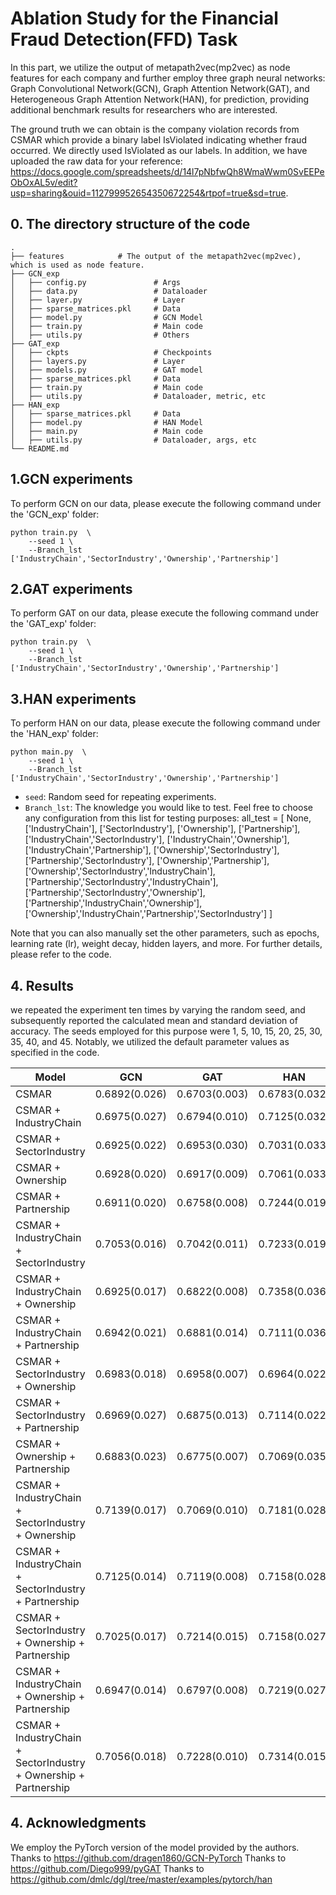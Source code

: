 # Ablation Study for the Financial Fraud Detection(FFD) Task

In this part, we utilize the output of metapath2vec(mp2vec) as node features for each company and further employ three graph neural networks: Graph Convolutional Network(GCN), Graph Attention Network(GAT), and Heterogeneous Graph Attention Network(HAN), for prediction, providing additional benchmark results for researchers who are interested.

The ground truth we can obtain is the company violation records from CSMAR which provide a binary label IsViolated indicating whether fraud occurred. We directly used IsViolated as our labels. In addition, we have uploaded the raw data for your reference: https://docs.google.com/spreadsheets/d/14l7pNbfwQh8WmaWwm0SvEEPeObOxAL5v/edit?usp=sharing&ouid=112799952654350672254&rtpof=true&sd=true.


## 0. The directory structure of the code
```shell
.
├── features            # The output of the metapath2vec(mp2vec), which is used as node feature.
├── GCN_exp                 		
│   ├── config.py               # Args
│   ├── data.py                 # Dataloader
│   ├── layer.py                # Layer
│   ├── sparse_matrices.pkl     # Data
│   ├── model.py                # GCN Model
│   ├── train.py                # Main code
│   ├── utils.py                # Others
├── GAT_exp                 		
│   ├── ckpts              		# Checkpoints
│   ├── layers.py          		# Layer
│   ├── models.py          		# GAT model
│   ├── sparse_matrices.pkl     # Data
│   ├── train.py                # Main code
│   ├── utils.py                # Dataloader, metric, etc
├── HAN_exp                 		
│   ├── sparse_matrices.pkl     # Data
│   ├── model.py                # HAN Model
│   ├── main.py                 # Main code
│   ├── utils.py                # Dataloader, args, etc      
└── README.md
```

## 1.GCN experiments
To perform GCN on our data, please execute the following command under the 'GCN_exp' folder:
```shell
python train.py  \
    --seed 1 \
    --Branch_lst ['IndustryChain','SectorIndustry','Ownership','Partnership']
```


## 2.GAT experiments
To perform GAT on our data, please execute the following command under the 'GAT_exp' folder:
```shell
python train.py  \
    --seed 1 \
    --Branch_lst ['IndustryChain','SectorIndustry','Ownership','Partnership']
```

## 3.HAN experiments
To perform HAN on our data, please execute the following command under the 'HAN_exp' folder:
```shell
python main.py  \
    --seed 1 \
    --Branch_lst ['IndustryChain','SectorIndustry','Ownership','Partnership']
```

- ``seed``: Random seed for repeating experiments.
- ``Branch_lst``: The knowledge you would like to test. Feel free to choose any configuration from this list for testing purposes:
all_test = [
    None,
    ['IndustryChain'], ['SectorIndustry'], ['Ownership'], ['Partnership'],
    ['IndustryChain','SectorIndustry'], ['IndustryChain','Ownership'], ['IndustryChain','Partnership'],
    ['Ownership','SectorIndustry'], ['Partnership','SectorIndustry'], ['Ownership','Partnership'],
    ['Ownership','SectorIndustry','IndustryChain'], ['Partnership','SectorIndustry','IndustryChain'],
    ['Partnership','SectorIndustry','Ownership'], ['Partnership','IndustryChain','Ownership'],
    ['Ownership','IndustryChain','Partnership','SectorIndustry']
]

Note that you can also manually set the other parameters, such as epochs, learning rate (lr), weight decay, hidden layers, and more. For further details, please refer to the code.



## 4. Results
we repeated the experiment ten times by varying the random seed, and subsequently reported the calculated mean and standard deviation of accuracy. The seeds employed for this purpose were 1, 5, 10, 15, 20, 25, 30, 35, 40, and 45. Notably, we utilized the default parameter values as specified in the code.

| Model                | GCN | GAT | HAN |
|----------------------|-----------------|----------------|----------------|
| CSMAR                | 0.6892(0.026)          | 0.6703(0.003)          |0.6783(0.032)|
| CSMAR + IndustryChain| 0.6975(0.027)          | 0.6794(0.010)          |0.7125(0.032)|
| CSMAR + SectorIndustry| 0.6925(0.022)          | 0.6953(0.030)          |0.7031(0.033)|
| CSMAR + Ownership    | 0.6928(0.020)          | 0.6917(0.009)          |0.7061(0.033)|
| CSMAR + Partnership  | 0.6911(0.020)        | 0.6758(0.008)         |0.7244(0.019)|
| CSMAR + IndustryChain + SectorIndustry| 0.7053(0.016)| 0.7042(0.011) |0.7233(0.019)|
| CSMAR + IndustryChain + Ownership    | 0.6925(0.017)| 0.6822(0.008)  |0.7358(0.036)|
| CSMAR + IndustryChain + Partnership  | 0.6942(0.021)| 0.6881(0.014)        |0.7111(0.036)|
| CSMAR + SectorIndustry + Ownership  | 0.6983(0.018)| 0.6958(0.007)  |0.6964(0.022)|
| CSMAR + SectorIndustry  + Partnership|0.6969(0.027)| 0.6875(0.013)    |0.7114(0.022)|
| CSMAR + Ownership + Partnership| 0.6883(0.023)|0.6775(0.007)  |0.7069(0.035)|
| CSMAR + IndustryChain + SectorIndustry + Ownership| 0.7139(0.017)| 0.7069(0.010)   |0.7181(0.028)|
| CSMAR + IndustryChain + SectorIndustry + Partnership|0.7125(0.014)| 0.7119(0.008)     |0.7158(0.028)|
| CSMAR + SectorIndustry + Ownership + Partnership| 0.7025(0.017)| 0.7214(0.015)    |0.7158(0.027)|
| CSMAR + IndustryChain + Ownership + Partnership|0.6947(0.014)| 0.6797(0.008)   |0.7219(0.027)|
| CSMAR + IndustryChain + SectorIndustry + Ownership + Partnership| 0.7056(0.018)|0.7228(0.010)     |0.7314(0.015)|

## 4. Acknowledgments
We employ the PyTorch version of the model provided by the authors.
Thanks to https://github.com/dragen1860/GCN-PyTorch
Thanks to https://github.com/Diego999/pyGAT
Thanks to https://github.com/dmlc/dgl/tree/master/examples/pytorch/han

